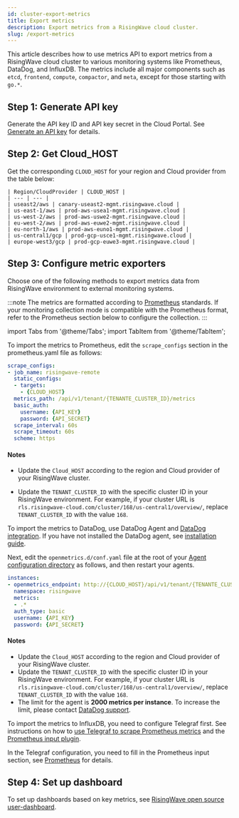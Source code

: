 ```yaml
---
id: cluster-export-metrics
title: Export metrics
description: Export metrics from a RisingWave cloud cluster.
slug: /export-metrics
---
```


This article describes how to use metrics API to export metrics from a RisingWave cloud cluster to various monitoring systems like Prometheus, DataDog, and InfluxDB. The metrics include all major components such as `etcd`, `frontend`, `compute`, `compactor`, and `meta`, except for those starting with `go.*`.

## Step 1: Generate API key

Generate the API key ID and API key secret in the Cloud Portal. See [Generate an API key](organization-service-account.md#generate-an-api-key) for details.

## Step 2: Get Cloud_HOST

Get the corresponding `CLOUD_HOST` for your region and Cloud provider from the table below:

    | Region/CloudProvider | CLOUD_HOST |
    | --- | --- |
    | useast2/aws | canary-useast2-mgmt.risingwave.cloud |
    | us-east-1/aws | prod-aws-usea1-mgmt.risingwave.cloud |
    | us-west-2/aws | prod-aws-uswe2-mgmt.risingwave.cloud |
    | eu-west-2/aws | prod-aws-euwe2-mgmt.risingwave.cloud |
    | eu-north-1/aws | prod-aws-euno1-mgmt.risingwave.cloud |
    | us-central1/gcp | prod-gcp-usce1-mgmt.risingwave.cloud |
    | europe-west3/gcp | prod-gcp-euwe3-mgmt.risingwave.cloud |

## Step 3: Configure metric exporters

Choose one of the following methods to export metrics data from RisingWave environment to external monitoring systems.

:::note
The metrics are formatted according to [Prometheus](https://prometheus.io/docs/concepts/metric_types/) standards. If your monitoring collection mode is compatible with the Prometheus format, refer to the Prometheus section below to configure the collection.
:::

import Tabs from '@theme/Tabs';
import TabItem from '@theme/TabItem';

<Tabs queryString="method">

<TabItem value="Prometheus" label="Prometheus">

To import the metrics to Prometheus, edit the `scrape_configs` section in the prometheus.yaml file as follows:

```yaml
scrape_configs:
- job_name: risingwave-remote
  static_configs:
  - targets: 
    - {CLOUD_HOST}
  metrics_path: /api/v1/tenant/{TENANTE_CLUSTER_ID}/metrics
  basic_auth:
    username: {API_KEY}
    password: {API_SECRET}
  scrape_interval: 60s
  scrape_timeout: 60s
  scheme: https
```

#### Notes

- Update the `Cloud_HOST` according to the region and Cloud provider of your RisingWave cluster.

- Update the `TENANT_CLUSTER_ID` with the specific cluster ID in your RisingWave environment. For example, if your cluster URL is `rls.risingwave-cloud.com/cluster/168/us-central1/overview/`, replace `TENANT_CLUSTER_ID` with the value `168`.

</TabItem>

<TabItem value="DataDog" label="DataDog">

To import the metrics to DataDog, use DataDog Agent and [DataDog integration](https://app.datadoghq.com/integrations?integrationId=openmetrics). If you have not installed the DataDog agent, see [installation guide](https://app.datadoghq.com/account/settings/agent/latest?platform=overview).  

Next, edit the `openmetrics.d/conf.yaml` file at the root of your [Agent configuration directory](https://docs.datadoghq.com/agent/guide/agent-configuration-files/#agent-configuration-directory) as follows, and then restart your agents.

```yaml
instances:
- openmetrics_endpoint: http://{CLOUD_HOST}/api/v1/tenant/{TENANTE_CLUSTER_ID}/metrics
  namespace: risingwave
  metrics:
  - .*
  auth_type: basic
  username: {API_KEY}
  password: {API_SECRET}
```

#### Notes

- Update the `Cloud_HOST` according to the region and Cloud provider of your RisingWave cluster.
- Update the `TENANT_CLUSTER_ID` with the specific cluster ID in your RisingWave environment. For example, if your cluster URL is `rls.risingwave-cloud.com/cluster/168/us-central1/overview/`, replace `TENANT_CLUSTER_ID` with the value `168`.
- The limit for the agent is **2000 metrics per instance**. To increase the limit, please contact [DataDog support](https://docs.datadoghq.com/help/).

</TabItem>

<TabItem value="InfluxDB" label="InfluxDB">

To import the metrics to InfluxDB, you need to configure Telegraf first. See instructions on how to [use Telegraf to scrape Prometheus metrics](https://docs.influxdata.com/influxdb/v2/write-data/developer-tools/scrape-prometheus-metrics/#use-telegraf) and the [Prometheus input plugin](https://github.com/influxdata/telegraf/blob/master/plugins/inputs/prometheus/README.md).

In the Telegraf configuration, you need to fill in the Prometheus input section, see [Prometheus](cluster-export-metrics.md?method=Prometheus#step-3-configure-metric-exporters) for details.


</TabItem>

</Tabs>

## Step 4: Set up dashboard

To set up dashboards based on key metrics, see [RisingWave open source user-dashboard](https://github.com/risingwavelabs/risingwave/blob/main/grafana/risingwave-user-dashboard.dashboard.py).
